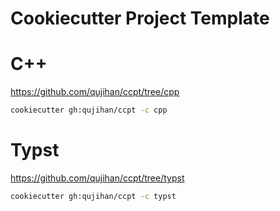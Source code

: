 # Cookiecutter Project Template

# C++
https://github.com/qujihan/ccpt/tree/cpp
```bash
cookiecutter gh:qujihan/ccpt -c cpp
```

# Typst
https://github.com/qujihan/ccpt/tree/typst
```bash
cookiecutter gh:qujihan/ccpt -c typst
```